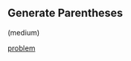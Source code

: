 ## Generate Parentheses
(medium)

<a href="https://leetcode.com/problems/generate-parentheses/">problem</a>
